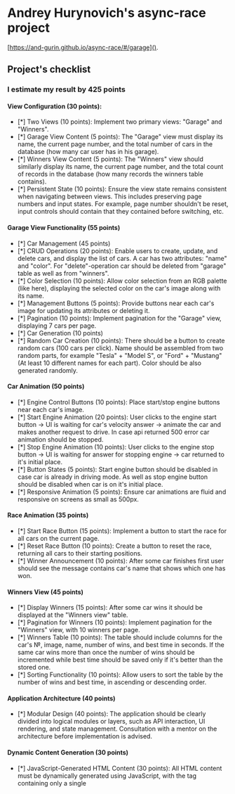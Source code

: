 # Andrey Hurynovich's async-race project

[https://and-gurin.github.io/async-race/#/garage]().

## Project's checklist

### I estimate my result by 425 points

#### View Configuration (30 points):
- [*] Two Views (10 points): Implement two primary views: "Garage" and "Winners".
- [*] Garage View Content (5 points): The "Garage" view must display its name, the current page number, and the total number of cars in the database (how many car user has in his garage).
- [*] Winners View Content (5 points): The "Winners" view should similarly display its name, the current page number, and the total count of records in the database (how many records the winners table contains).
- [*] Persistent State (10 points): Ensure the view state remains consistent when navigating between views. This includes preserving page numbers and input states. For example, page number shouldn't be reset, input controls should contain that they contained before switching, etc.
#### Garage View Functionality (55 points)
- [*] Car Management (45 points)
- [*] CRUD Operations (20 points): Enable users to create, update, and delete cars, and display the list of cars. A car has two attributes: "name" and "color". For "delete"-operation car should be deleted from "garage" table as well as from "winners".
- [*] Color Selection (10 points): Allow color selection from an RGB palette (like here), displaying the selected color on the car's image along with its name.
- [*] Management Buttons (5 points): Provide buttons near each car's image for updating its attributes or deleting it.
- [*] Pagination (10 points): Implement pagination for the "Garage" view, displaying 7 cars per page.
- [*] Car Generation (10 points)
- [*] Random Car Creation (10 points): There should be a button to create random cars (100 cars per click). Name should be assembled from two random parts, for example "Tesla" + "Model S", or "Ford" + "Mustang" (At least 10 different names for each part). Color should be also generated randomly.
#### Car Animation (50 points)
- [*] Engine Control Buttons (10 points): Place start/stop engine buttons near each car's image.
- [*] Start Engine Animation (20 points): User clicks to the engine start button -> UI is waiting for car's velocity answer -> animate the car and makes another request to drive. In case api returned 500 error car animation should be stopped.
- [*] Stop Engine Animation (10 points): User clicks to the engine stop button -> UI is waiting for answer for stopping engine -> car returned to it's initial place.
- [*] Button States (5 points): Start engine button should be disabled in case car is already in driving mode. As well as stop engine button should be disabled when car is on it's initial place.
- [*] Responsive Animation (5 points): Ensure car animations are fluid and responsive on screens as small as 500px.
#### Race Animation (35 points)
- [*] Start Race Button (15 points): Implement a button to start the race for all cars on the current page.
- [*] Reset Race Button (10 points): Create a button to reset the race, returning all cars to their starting positions.
- [*] Winner Announcement (10 points): After some car finishes first user should see the message contains car's name that shows which one has won.
#### Winners View (45 points)
- [*] Display Winners (15 points): After some car wins it should be displayed at the "Winners view" table.
- [*] Pagination for Winners (10 points): Implement pagination for the "Winners" view, with 10 winners per page.
- [*] Winners Table (10 points): The table should include columns for the car's №, image, name, number of wins, and best time in seconds. If the same car wins more than once the number of wins should be incremented while best time should be saved only if it's better than the stored one.
- [*] Sorting Functionality (10 points): Allow users to sort the table by the number of wins and best time, in ascending or descending order.
#### Application Architecture (40 points)
- [*] Modular Design (40 points): The application should be clearly divided into logical modules or layers, such as API interaction, UI rendering, and state management. Consultation with a mentor on the architecture before implementation is advised. 
#### Dynamic Content Generation (30 points)
- [*] JavaScript-Generated HTML Content (30 points): All HTML content must be dynamically generated using JavaScript, with the <body> tag containing only a single <script> tag.
#### Single Page Application (25 points)
- [*] SPA Implementation (25 points): The application must be a Single Page Application (SPA) using either React v18+ or Angular v17+. All content must be generated using TypeScript with strict and noImplicitAny settings enabled in tsconfig.json, ensuring seamless user experience without page reloads during navigation.
#### Bundling and Tooling (20 points)
- [*] Use of Webpack or Similar (20 points): Implement Webpack or another bundling tool to compile the project into a minimal set of files, ideally one HTML file, one JS file, and one CSS file. Ensure that the configuration enforces TypeScript strict type checking.
#### Code Quality and Standards (15 points)
- [*] Eslint with Airbnb Style Guide (15 points): Code must adhere to the Airbnb ESLint configuration to maintain code quality, as outlined in the Airbnb style guide. Specific rules may be adjusted only with mentor approval, and there should be no ESLint errors or warnings.
#### Code Organization and Efficiency (15 points)
- [*] Function Modularization (10 points): Code should be organized into small, clearly named functions with specific purposes. Each function should not exceed 40 lines, reflecting strong typing and avoiding the use of magic numbers or strings.
- [*] Code Duplication and Magic Numbers (5 points): Minimize code duplication and maintain readability by avoiding the use of magic numbers or strings throughout the codebase.
#### Prettier and ESLint Configuration (10 points)
- [*] Prettier Setup (5 points): Prettier is correctly set up with two scripts in package.json: format for auto-formatting and ci:format for checking issues.
- [*] ESLint Configuration (5 points): ESLint is configured with the Airbnb style guide. A lint script in package.json runs ESLint checks. Configuration files should reflect strict TypeScript settings as per tsconfig.json.
#### Overall Code Quality (35 points)
- [*] (Up to 35 points) Discretionary points awarded by the reviewer based on overall code quality, readability





